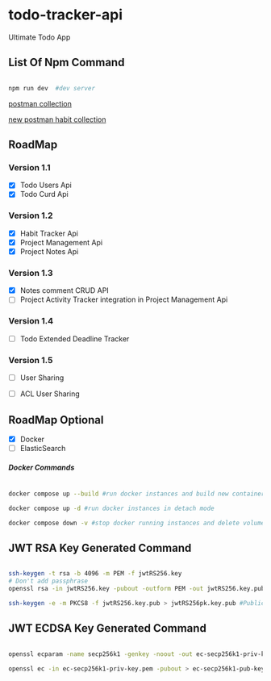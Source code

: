 # todo-tracker-api
Ultimate Todo App

## List Of Npm Command 

```bash

npm run dev  #dev server

```

[postman collection](https://www.getpostman.com/collections/22de85c50abe931146a2)

[new postman habit collection](https://www.getpostman.com/collections/eb7a281bcded0fe06fd2)

## RoadMap 

### Version 1.1
- [x] Todo Users Api
- [x] Todo Curd Api
### Version 1.2
- [x] Habit Tracker Api
- [x] Project Management Api
- [x] Project Notes Api
### Version 1.3
- [x] Notes comment CRUD API
- [ ] Project Activity Tracker integration in Project Management Api
### Version 1.4
- [ ] Todo Extended Deadline Tracker
### Version 1.5
- [ ] User Sharing 
- [ ] ACL User Sharing 



## RoadMap Optional

- [X] Docker
- [ ] ElasticSearch

##### Docker Commands
```bash  

docker compose up --build #run docker instances and build new container

docker compose up -d #run docker instances in detach mode

docker compose down -v #stop docker running instances and delete volumes
```

## JWT RSA Key Generated Command

```bash

ssh-keygen -t rsa -b 4096 -m PEM -f jwtRS256.key
# Don't add passphrase
openssl rsa -in jwtRS256.key -pubout -outform PEM -out jwtRS256.key.pub

ssh-keygen -e -m PKCS8 -f jwtRS256.key.pub > jwtRS256pk.key.pub #Public key needs to be in PKCS8 (OpenSSL default) format. 

```

## JWT ECDSA Key Generated Command

```bash

openssl ecparam -name secp256k1 -genkey -noout -out ec-secp256k1-priv-key.pem #private key

openssl ec -in ec-secp256k1-priv-key.pem -pubout > ec-secp256k1-pub-key.pem #public key

```





